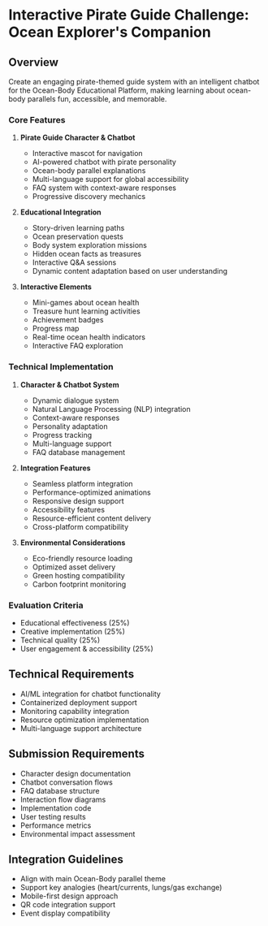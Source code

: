 # Interactive Pirate Guide Challenge: Ocean Explorer's Companion

## Overview
Create an engaging pirate-themed guide system with an intelligent chatbot for the Ocean-Body Educational Platform, making learning about ocean-body parallels fun, accessible, and memorable.

### Core Features

1. **Pirate Guide Character & Chatbot**
   - Interactive mascot for navigation
   - AI-powered chatbot with pirate personality
   - Ocean-body parallel explanations
   - Multi-language support for global accessibility
   - FAQ system with context-aware responses
   - Progressive discovery mechanics

2. **Educational Integration**
   - Story-driven learning paths
   - Ocean preservation quests
   - Body system exploration missions
   - Hidden ocean facts as treasures
   - Interactive Q&A sessions
   - Dynamic content adaptation based on user understanding

3. **Interactive Elements**
   - Mini-games about ocean health
   - Treasure hunt learning activities
   - Achievement badges
   - Progress map
   - Real-time ocean health indicators
   - Interactive FAQ exploration

### Technical Implementation

1. **Character & Chatbot System**
   - Dynamic dialogue system
   - Natural Language Processing (NLP) integration
   - Context-aware responses
   - Personality adaptation
   - Progress tracking
   - Multi-language support
   - FAQ database management

2. **Integration Features**
   - Seamless platform integration
   - Performance-optimized animations
   - Responsive design support
   - Accessibility features
   - Resource-efficient content delivery
   - Cross-platform compatibility

3. **Environmental Considerations**
   - Eco-friendly resource loading
   - Optimized asset delivery
   - Green hosting compatibility
   - Carbon footprint monitoring

### Evaluation Criteria
- Educational effectiveness (25%)
- Creative implementation (25%)
- Technical quality (25%)
- User engagement & accessibility (25%)

## Technical Requirements
- AI/ML integration for chatbot functionality
- Containerized deployment support
- Monitoring capability integration
- Resource optimization implementation
- Multi-language support architecture

## Submission Requirements
- Character design documentation
- Chatbot conversation flows
- FAQ database structure
- Interaction flow diagrams
- Implementation code
- User testing results
- Performance metrics
- Environmental impact assessment

## Integration Guidelines
- Align with main Ocean-Body parallel theme
- Support key analogies (heart/currents, lungs/gas exchange)
- Mobile-first design approach
- QR code integration support
- Event display compatibility
